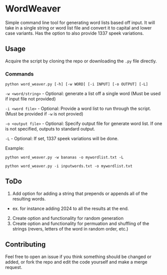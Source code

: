 # WordWeaver
Simple command line tool for generating word lists based off input. It will take in a single string or word list file and convert it to capital and lower case variants. Has the option to also provide 1337 speek variations. 

## Usage
Acquire the script by cloning the repo or downloading the `.py` file directly. 

### Commands 
`python word_weaver.py [-h] [-w WORD] [-i INPUT] [-o OUTPUT] [-L]`

`-w <word/string>` - Optional: generate a list off a single word (Must be used if input file not provided) 

`-i <word file>` - Optional: Provide a word list to run through the script. (Must be provided if `-w` is not provied)

`-o <output file>` - Optional: Specify output file for generate word list. If one is not specified, outputs to standard output. 

`-L` - Optional: If set, 1337 speek variations will be done. 

Example: 

`python word_weaver.py -w bananas -o mywordlist.txt -L`

`python word_weaver.py -i inputwords.txt -o mywordlist.txt`

## ToDo
1) Add option for adding a string that prepends or appends all of the resulting words.
  - ex. for instance adding 2024 to all the results at the end. 
2) Create option and functionality for random generation
3) Create option and functionality for permuation and shuffling of the strings (revers, letters of the word in random order, etc.) 

## Contributing 
Feel free to open an issue if you think something should be changed or added, or fork the repo and edit the code yourself and make a merge request. 
